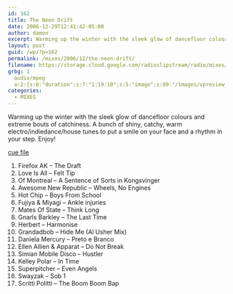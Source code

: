 ```yaml
---
id: 162
title: The Neon Drift
date: 2006-12-29T12:41:42-05:00
author: damon
excerpt: Warming up the winter with the sleek glow of dancefloor colours and extreme bouts of catchiness. A bunch of shiny, catchy, warm electro/indiedance/house tunes to put a smile on your face and a rhythm in your step. Enjoy!
layout: post
guid: /wp/?p=162
permalink: /mixes/2006/12/the-neon-drift/
filename: https://storage.cloud.google.com/radioslipstream/radio/mixes/neon_drift.mp3
grbg: 1
  audio/mpeg
  a:2:{s:8:"duration";s:7:"1:19:10";s:5:"image";s:89:"/images/vpreview_center.png";}
categories:
  - MIXES
---
```


Warming up the winter with the sleek glow of dancefloor colours and extreme bouts of catchiness. A bunch of shiny, catchy, warm electro/indiedance/house tunes to put a smile on your face and a rhythm in your step. Enjoy!

[cue file](https://storage.cloud.google.com/radioslipstream/radio/mixes/neon_drift.cue)

1. Firefox AK – The Draft
2. Love Is All – Felt Tip
3. Of Montreal – A Sentence of Sorts in Kongsvinger
4. Awesome New Republic – Wheels, No Engines
5. Hot Chip – Boys From School
6. Fujiya & Miyagi – Ankle injuries
7. Mates Of State – Think Long
8. Gnarls Barkley – The Last Time
9. Herbert – Harmonise
10. Grandadbob – Hide Me (Al Usher Mix)
11. Daniela Mercury – Preto e Branco
12. Ellen Allien & Apparat – Do Not Break
13. Simian Mobile Disco – Hustler
14. Kelley Polar – In Time
15. Superpitcher – Even Angels
16. Swayzak – Sob 1
17. Scritti Politti – The Boom Boom Bap
